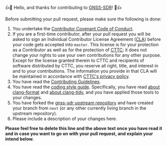 :+1::tada: Hello, and thanks for contributing to [GNSS-SDR](https://gnss-sdr.org)! :tada::+1:

[comment]: # (
SPDX-License-Identifier: GPL-3.0-or-later
)

[comment]: # (
SPDX-FileCopyrightText: 2011-2020 Carles Fernandez-Prades <carles.fernandez@cttc.es>
)

Before submitting your pull request, please make sure the following is done:
 1. You undertake the [Contributor Covenant Code of Conduct](https://github.com/gnss-sdr/gnss-sdr/blob/master/CODE_OF_CONDUCT.md).
 2. If you are a first-time contributor, after your pull request you will be asked to sign an Individual Contributor License Agreement ([CLA](https://en.wikipedia.org/wiki/Contributor_License_Agreement)) before your code gets accepted into `master`. This license is for your protection as a Contributor as well as for the protection of [CTTC](http://www.cttc.es/); it does not change your rights to use your own contributions for any other purpose. Except for the license granted therein to CTTC and recipients of software distributed by CTTC, you reserve all right, title, and interest in and to your contributions. The information you provide in that CLA will be maintained in accordance with [CTTC's privacy policy](http://www.cttc.es/privacy/).
 3. You have read the [Contributing Guidelines](https://github.com/gnss-sdr/gnss-sdr/blob/master/CONTRIBUTING.md).
 4. You have read the [coding style guide](https://gnss-sdr.org/coding-style/). Specifically, you have read [about clang-format](https://gnss-sdr.org/coding-style/#use-tools-for-automated-code-formatting) and [about clang-tidy](https://gnss-sdr.org/coding-style/#use-code-linters), and you have applied those tools to your changes.
 5. You have forked the [gnss-sdr upstream repository](https://github.com/gnss-sdr/gnss-sdr) and have created your branch from `next` (or any other currently living branch in the upstream repository).
 6. Please include a description of your changes here.

**Please feel free to delete this line and the above text once you have read it and in case you want to go on with your pull request, and explain your intend below.**

